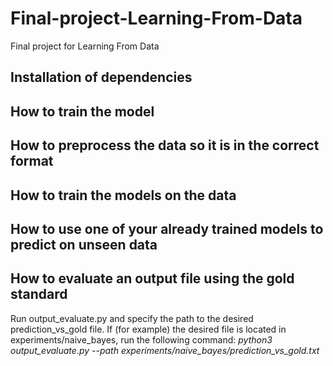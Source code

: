 # Final-project-Learning-From-Data
Final project for Learning From Data


<h2>Installation of dependencies</h2>

<h2>How to train the model</h2>

<h2>How to preprocess the data so it is in the correct format</h2>  

<h2>How to train the models on the data</h2>

<h2>How to use one of your already trained models to predict on unseen data</h2>

<h2>How to evaluate an output file using the gold standard</h2>

Run output_evaluate.py and specify the path to the desired prediction_vs_gold file. If (for example) the desired file is located in experiments/naive_bayes, run the following command:
  <em>python3 output_evaluate.py --path experiments/naive_bayes/prediction_vs_gold.txt</em>
